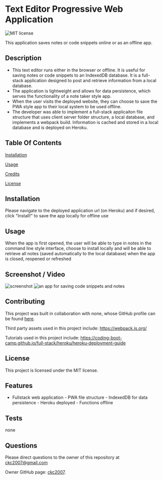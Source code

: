# Text Editor Progressive Web Application

![MIT license](https://img.shields.io/badge/license-MIT-blue.svg)

This application saves notes or code snippets online or as an offline app.

## Description

- This text editor runs either in the browser or offline. It is useful for saving notes or code snippets to an IndexedDB database. It is a full-stack application designed to post and retrieve information from a local database.
- The application is lightweight and allows for data persistence, which serves the functionality of a note taker style app.
- When the user visits the deployed website, they can choose to save the PWA style app to their local system to be used offline.
- The developer was able to implement a full-stack applicaiton file structure that uses client server folder structure, a local database, and implements a webpack build. Information is cached and stored in a local database and is deployed on Heroku.

## Table Of Contents

[Installation](#installation)

[Usage](#usage)

[Credits](#credits)

[License](#license)

## Installation

Please navigate to the deployed application url (on Heroku) and if desired, click "Install!" to save the app locally for offline use

## Usage

When the app is first opened, the user will be able to type in notes in the command line style interface, choose to install locally and will be able to retrieve all notes (saved automatically to the local database) when the app is closed, reopened or refreshed

## Screenshot / Video

![screenshot](./assets/images/screenshot.png)
![an app for saving code snippets and notes](https://another-text-editor-ckc2007-d86b7e50a2f1.herokuapp.com/ "an app for saving code snippets and notes")

## Contributing

This project was built in collaboration with none,
whose GitHub profile can be found [here](none).

Third party assets used in this project include:
https://webpack.js.org/

Tutorials used in this project include:
https://coding-boot-camp.github.io/full-stack/heroku/heroku-deployment-guide

## License

This project is licensed under the MIT license.

## Features

- Fullstack web application - PWA file structure - IndexedDB for data persistence - Heroku deployed - Functions offline

## Tests

none

## Questions

Please direct questions to the owner of this repository at ckc2007@gmail.com

Owner GitHub page:
[ckc2007](https://github.com/ckc2007).

